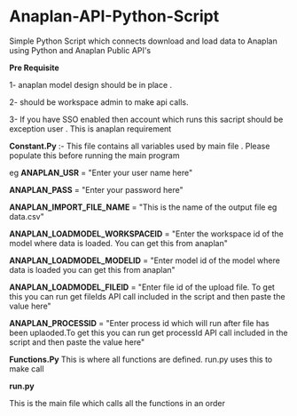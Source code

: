 # Anaplan-API-Python-Script
Simple Python Script which connects download and load data to Anaplan using Python and Anaplan Public API's

**Pre Requisite**

1- anaplan model design should be in place .

2- should be workspace admin to make api calls.

3- If you have SSO enabled then account which runs this sacript should be exception user . This is anaplan requirement



**Constant.Py** :- This file contains all variables used by main file . Please populate this before running the main program

eg 
  **ANAPLAN_USR** = "Enter your user name here"

  **ANAPLAN_PASS** = "Enter your password here"

  **ANAPLAN_IMPORT_FILE_NAME** = "This is the name of the output file eg data.csv"

  **ANAPLAN_LOADMODEL_WORKSPACEID** = "Enter the workspace id of the model where data is loaded. You can get this from anaplan"

  **ANAPLAN_LOADMODEL_MODELID** = "Enter model id of the model where data is loaded you can get this from anaplan"

  **ANAPLAN_LOADMODEL_FILEID** = "Enter file id of the upload file. To get this you can run get fileIds API call included in the script and then paste the value here"

  **ANAPLAN_PROCESSID** = "Enter process id which will run after file has been uplaoded.To get this you can run get processId API call included in the script and then paste the value here"

**Functions.Py**
This is where all functions are defined. run.py uses this to make call

**run.py**

This is the main file which calls all the functions in an order
